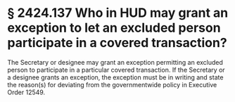 # § 2424.137   Who in HUD may grant an exception to let an excluded person participate in a covered transaction?

The Secretary or designee may grant an exception permitting an excluded person to participate in a particular covered transaction. If the Secretary or a designee grants an exception, the exception must be in writing and state the reason(s) for deviating from the governmentwide policy in Executive Order 12549. 




